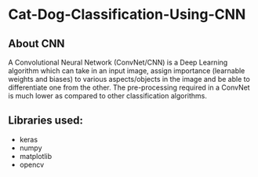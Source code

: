 # Cat-Dog-Classification-Using-CNN

## About CNN
<p>A Convolutional Neural Network (ConvNet/CNN) is a Deep Learning algorithm which can take in an input image, assign importance (learnable weights and biases) to various aspects/objects in the image and be able to differentiate one from the other. The pre-processing required in a ConvNet is much lower as compared to other classification algorithms.</p>

## Libraries used:<br>
<ul>
<li>keras</li>
<li>numpy</li>
<li>matplotlib</li>
<li>opencv</li>
</ul>
